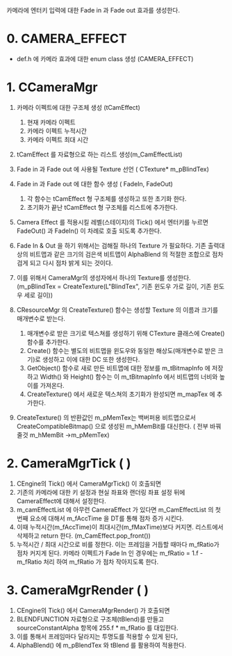 카메라에 엔터키 입력에 대한 Fade in 과 Fade out 효과를 생성한다.

# 0. CAMERA_EFFECT
- def.h  에 카메라 효과에 대한 enum class 생성 (CAMERA_EFFECT)

# 1.  CCameraMgr

1. 카메라 이펙트에 대한 구조체 생성 (tCamEffect)
	1. 현재 카메라 이펙트
	2. 카메라 이펙트 누적시간
	3. 카메라 이펙트 최대 시간

2. tCamEffect 를 자료형으로 하는 리스트 생성(m_CamEffectList)
3. Fade in 과 Fade out 에 사용될 Texture 선언 ( CTexture* m_pBlindTex)
4. Fade in 과 Fade out 에 대한 함수 생성 ( FadeIn, FadeOut)
	1. 각 함수는 tCamEffect 형 구조체를 생성하고 또한 초기화 한다.
	2. 초기화가 끝난 tCamEffect 형 구조체를 리스트에 추가한다.
5. Camera Effect 를 적용시킬 레벨(스테이지)의 Tick() 에서 엔터키를 누르면 FadeOut() 과 FadeIn() 이 차례로 호출 되도록 추가한다.
6. Fade In & Out 을 하기 위해서는 검해질 하나의 Texture 가 필요하다. 기존 출력대상의 비트맵과 같은 크기의 검은색 비트맵이 AlphaBlend 의 적절한 조합으로 점차 검게 되고 다시 점차 밝게 되는 것이다.
7. 이를 위해서 CameraMgr의 생성자에서 하나의 Texture를 생성한다. (m_pBlindTex = CreateTexture(L"BlindTex", 기존 윈도우 가로 길이, 기존 윈도우 세로 길이))
8. CResourceMgr 의 CreateTexture() 함수는 생성할 Texture 의 이름과 크기를 매개변수로 받는다.
	1. 매개변수로 받은 크기로 텍스쳐를 생성하기 위해 CTexture 클래스에 Create() 함수를 추가한다.
	2. Create() 함수는 별도의 비트맵을 윈도우와 동일한 해상도(매개변수로 받은 크기)로 생성하고 이에 대한 DC 또한 생성한다.
	3. GetObject() 함수로 새로 만든 비트맵에 대한 정보를 m_tBitmapInfo 에 저장하고 Width() 와 Height() 함수는 이 m_tBitmapInfo 에서 비트맵의 너비와 높이를 가져온다.
	4. CreateTexture() 에서 새로운 텍스쳐의 초기화가 완성되면 m_mapTex 에 추가한다.
9. CreateTexture() 의 반환값인 m_pMemTex는 백버퍼용 비트맵으로서 CreateCompatibleBitmap() 으로 생성된 m_hMemBit를 대신한다. ( 전부 바꿔줄것 m_hMemBit ->m_pMemTex)


# 2. CameraMgrTick ( )
1. CEngine의 Tick() 에서 CameraMgrTick() 이 호출되면
2. 기존의 카메라에 대한 키 설정과 현실 좌표와 랜더링 좌표 설정 뒤에 CameraEffect에 대해서 설정한다.
3. m_camEffectList 에 아무런 CameraEffect 가 있다면 m_CamEffectList 의 첫번째 요소에 대해서 m_fAccTime 을 DT를 통해 점차 증가 시킨다.
4. 이때 누적시간(m_fAccTime)이 최대시간(m_fMaxTime)보다 커지면. 리스트에서 삭제하고 return 한다. (m_CamEffect.pop_front())
5. 누적시간 / 최대 시간으로 비를 정한다. 이는 프레임을 거듭할 때마다 m_fRatio가 점차 커지게 된다. 카메라 이펙트가 Fade In 인 경우에는  m_fRatio = 1.f - m_fRatio 처리 하여 m_fRatio 가 점차 작아지도록 한다.

# 3. CameraMgrRender ( )
1. CEngine의 Tick() 에서 CameraMgrRender() 가 호출되면
2. BLENDFUNCTION 자료형으로 구조체(tBlend)를 만들고 sourceConstantAlpha 항목에 255.f * m_fRatio 를 대입한다.
3. 이를 통해서 프레임마다 달라지는 투명도를 적용할 수 있게 된다,
4. AlphaBlend() 에 m_pBlendTex 와 tBlend 를 활용하여 적용한다.
